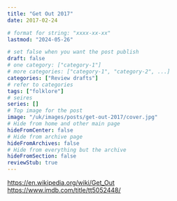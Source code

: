 ```yaml
---
title: "Get Out 2017"
date: 2017-02-24

# format for string: "xxxx-xx-xx"
lastmod: "2024-05-26"

# set false when you want the post publish
draft: false
# one category: ["category-1"]
# more categories: ["category-1", "category-2", ...]
categories: ["Review drafts"]
# refer to categories
tags: ["folklore"]
# seires
series: []
# Top image for the post
image: "/uk/images/posts/get-out-2017/cover.jpg"
# Hide from home and other main page
hideFromCenter: false
# Hide from archive page
hideFromArchives: false
# Hide from everything but the archive
hideFromSection: false
reviewStub: true
---
```

https://en.wikipedia.org/wiki/Get_Out
https://www.imdb.com/title/tt5052448/
<!--more-->